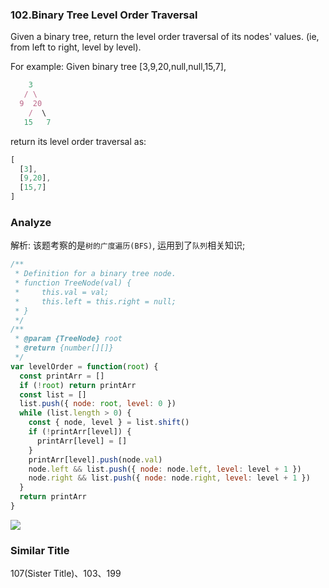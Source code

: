 <!--
abbrlink: abucnng4
-->

### 102.Binary Tree Level Order Traversal

Given a binary tree, return the level order traversal of its nodes' values. (ie, from left to right, level by level).

For example:
Given binary tree [3,9,20,null,null,15,7],

```js
    3
   / \
  9  20
    /  \
   15   7
```

return its level order traversal as:

```js
[
  [3],
  [9,20],
  [15,7]
]
```

### Analyze

解析: 该题考察的是`树的广度遍历(BFS)`, 运用到了`队列`相关知识;

```js
/**
 * Definition for a binary tree node.
 * function TreeNode(val) {
 *     this.val = val;
 *     this.left = this.right = null;
 * }
 */
/**
 * @param {TreeNode} root
 * @return {number[][]}
 */
var levelOrder = function(root) {
  const printArr = []
  if (!root) return printArr
  const list = []
  list.push({ node: root, level: 0 })
  while (list.length > 0) {
    const { node, level } = list.shift()
    if (!printArr[level]) {
      printArr[level] = []
    }
    printArr[level].push(node.val)
    node.left && list.push({ node: node.left, level: level + 1 })
    node.right && list.push({ node: node.right, level: level + 1 })
  }
  return printArr
}
```

![](http://with.muyunyun.cn/d668eecd2648eeb7345ed85e3f4d5316.jpg)

### Similar Title

107(Sister Title)、103、199
